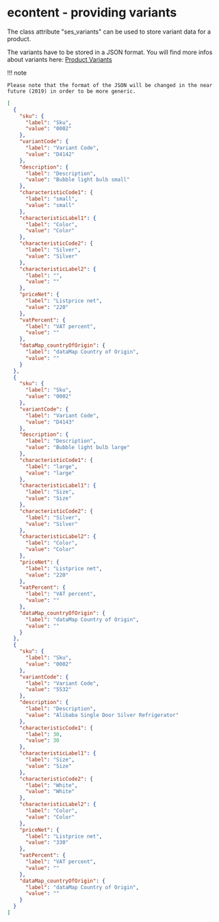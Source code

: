 # econtent - providing variants

The class attribute "ses_variants" can be used to store variant data for a product. 

The variants have to be stored in a JSON format. You will find more infos about variants here: [Product Variants](../../../developer_manual/catalog/catalog_feature_list/product_variants/product_variants.md)

!!! note

    Please note that the format of the JSON will be changed in the near future (2019) in order to be more generic.

``` json
[
  {
    "sku": {
      "label": "Sku",
      "value": "0002"
    },
    "variantCode": {
      "label": "Variant Code",
      "value": "D4142"
    },
    "description": {
      "label": "Description",
      "value": "Bubble light bulb small"
    },
    "characteristicCode1": {
      "label": "small",
      "value": "small"
    },
    "characteristicLabel1": {
      "label": "Color",
      "value": "Color"
    },
    "characteristicCode2": {
      "label": "Silver",
      "value": "Silver"
    },
    "characteristicLabel2": {
      "label": "",
      "value": ""
    },
    "priceNet": {
      "label": "Listprice net",
      "value": "220"
    },
    "vatPercent": {
      "label": "VAT percent",
      "value": ""
    },
    "dataMap_countryOfOrigin": {
      "label": "dataMap Country of Origin",
      "value": ""
    }
  },
  {
    "sku": {
      "label": "Sku",
      "value": "0002"
    },
    "variantCode": {
      "label": "Variant Code",
      "value": "D4143"
    },
    "description": {
      "label": "Description",
      "value": "Bubble light bulb large"
    },
    "characteristicCode1": {
      "label": "large",
      "value": "large"
    },
    "characteristicLabel1": {
      "label": "Size",
      "value": "Size"
    },
    "characteristicCode2": {
      "label": "Silver",
      "value": "Silver"
    },
    "characteristicLabel2": {
      "label": "Color",
      "value": "Color"
    },
    "priceNet": {
      "label": "Listprice net",
      "value": "220"
    },
    "vatPercent": {
      "label": "VAT percent",
      "value": ""
    },
    "dataMap_countryOfOrigin": {
      "label": "dataMap Country of Origin",
      "value": ""
    }
  },
  {
    "sku": {
      "label": "Sku",
      "value": "0002"
    },
    "variantCode": {
      "label": "Variant Code",
      "value": "5532"
    },
    "description": {
      "label": "Description",
      "value": "Alibaba Single Door Silver Refrigerator"
    },
    "characteristicCode1": {
      "label": 30,
      "value": 30
    },
    "characteristicLabel1": {
      "label": "Size",
      "value": "Size"
    },
    "characteristicCode2": {
      "label": "White",
      "value": "White"
    },
    "characteristicLabel2": {
      "label": "Color",
      "value": "Color"
    },
    "priceNet": {
      "label": "Listprice net",
      "value": "330"
    },
    "vatPercent": {
      "label": "VAT percent",
      "value": ""
    },
    "dataMap_countryOfOrigin": {
      "label": "dataMap Country of Origin",
      "value": ""
    }
  }
]
```
